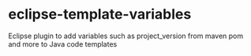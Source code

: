 # eclipse-template-variables
Eclipse plugin to add variables such as project_version from maven pom and more to Java code templates
